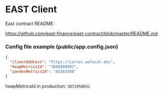# EAST Client

East contract README:

https://github.com/east-finance/east-contract/blob/master/README.md

### Config file example (public/app.config.json)
```json
{
  "clientAddress": "https://carter.welocal.dev",
  "heapMetricsId": "3889900902",
  "yandexMetricsId": "85383388"
}
```
heapMetricsId in production: `3072950031`
